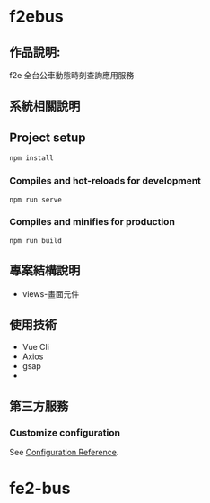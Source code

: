 # f2ebus
## 作品說明:
f2e 全台公車動態時刻查詢應用服務

## 系統相關說明

## Project setup
```
npm install
```

### Compiles and hot-reloads for development
```
npm run serve
```

### Compiles and minifies for production
```
npm run build
```
## 專案結構說明
- views-畫面元件

## 使用技術
- Vue Cli
- Axios
- gsap 
- 
## 第三方服務

### Customize configuration
See [Configuration Reference](https://cli.vuejs.org/config/).
# fe2-bus
